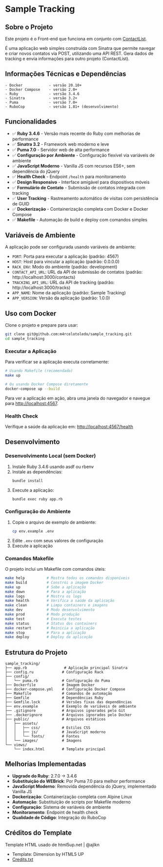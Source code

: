 # Sample Tracking

## Sobre o Projeto

Este projeto é o Front-end que funciona em conjunto com [ContactList](https://github.com/m4rcelotoledo/ContactList).

É uma aplicação web simples construída com Sinatra que permite navegar e criar novos contatos via POST, utilizando uma API REST. Gera dados de tracking e envia informações para outro projeto (ContactList).

## Informações Técnicas e Dependências

```code
- Docker            - versão 20.10+
- Docker Compose    - versão 2.0+
- Ruby              - versão 3.4.6
- Sinatra           - versão 3.2+
- Puma              - versão 7.0+
- RuboCop           - versão 1.81+ (desenvolvimento)
```

## Funcionalidades

- ✅ **Ruby 3.4.6** - Versão mais recente do Ruby com melhorias de performance
- ✅ **Sinatra 3.2** - Framework web moderno e leve
- ✅ **Puma 7.0** - Servidor web de alta performance
- ✅ **Configuração por Ambiente** - Configuração flexível via variáveis de ambiente
- ✅ **JavaScript Moderno** - Vanilla JS com recursos ES6+, sem dependência do jQuery
- ✅ **Health Check** - Endpoint `/health` para monitoramento
- ✅ **Design Responsivo** - Interface amigável para dispositivos móveis
- ✅ **Formulário de Contato** - Submissão de contatos integrada com tracking
- ✅ **User Tracking** - Rastreamento automático de visitas com persistência de GUID
- ✅ **Dockerização** - Containerização completa com Docker e Docker Compose
- ✅ **Makefile** - Automação de build e deploy com comandos simples

## Variáveis de Ambiente

A aplicação pode ser configurada usando variáveis de ambiente:

- `PORT`: Porta para executar a aplicação (padrão: 4567)
- `HOST`: Host para vincular a aplicação (padrão: 0.0.0.0)
- `RACK_ENV`: Modo do ambiente (padrão: development)
- `CONTACT_API_URL`: URL da API de submissão de contatos (padrão: http://localhost:3000/contacts)
- `TRACKING_API_URL`: URL da API de tracking (padrão: http://localhost:3000/tracks)
- `APP_NAME`: Nome da aplicação (padrão: Sample Tracking)
- `APP_VERSION`: Versão da aplicação (padrão: 1.0.0)

## Uso com Docker

Clone o projeto e prepare para usar:

```bash
git clone git@github.com:m4rcelotoledo/sample_tracking.git
cd sample_tracking
```

### Executar a Aplicação

Para verificar se a aplicação executa corretamente:

```bash
# Usando Makefile (recomendado)
make up

# Ou usando Docker Compose diretamente
docker-compose up --build
```

Para ver a aplicação em ação, abra uma janela do navegador e navegue para <http://localhost:4567>.

### Health Check

Verifique a saúde da aplicação em: <http://localhost:4567/health>

## Desenvolvimento

### Desenvolvimento Local (sem Docker)

1. Instale Ruby 3.4.6 usando asdf ou rbenv
2. Instale as dependências:
   ```bash
   bundle install
   ```
3. Execute a aplicação:
   ```bash
   bundle exec ruby app.rb
   ```

### Configuração do Ambiente

1. Copie o arquivo de exemplo de ambiente:
   ```bash
   cp env.example .env
   ```
2. Edite `.env` com seus valores de configuração
3. Execute a aplicação

### Comandos Makefile

O projeto inclui um Makefile com comandos úteis:

```bash
make help          # Mostra todos os comandos disponíveis
make build         # Constrói a imagem Docker
make up            # Sobe a aplicação
make down          # Para a aplicação
make logs          # Mostra os logs
make health        # Verifica a saúde da aplicação
make clean         # Limpa containers e imagens
make dev           # Modo desenvolvimento
make prod          # Modo produção
make test          # Executa testes
make status        # Status dos containers
make restart       # Reinicia a aplicação
make stop          # Para a aplicação
make deploy        # Deploy da aplicação
```

## Estrutura do Projeto

```
sample_tracking/
├── app.rb                 # Aplicação principal Sinatra
├── config.ru             # Configuração Rack
├── config/
│   └── puma.rb           # Configuração do Puma
├── Dockerfile            # Imagem Docker
├── docker-compose.yml    # Configuração Docker Compose
├── Makefile              # Comandos de automação
├── Gemfile               # Dependências Ruby
├── Gemfile.lock          # Versões fixas das dependências
├── env.example           # Exemplo de variáveis de ambiente
├── .gitignore            # Arquivos ignorados pelo Git
├── .dockerignore         # Arquivos ignorados pelo Docker
├── public/               # Arquivos estáticos
│   ├── assets/
│   │   ├── css/          # Estilos CSS
│   │   ├── js/           # JavaScript moderno
│   │   └── fonts/        # Fontes
│   └── images/           # Imagens
└── views/
    └── index.html        # Template principal
```

## Melhorias Implementadas

- **Upgrade do Ruby**: 2.7.0 → 3.4.6
- **Substituição do WEBrick**: Por Puma 7.0 para melhor performance
- **JavaScript Moderno**: Removida dependência do jQuery, implementado Vanilla JS
- **Dockerização**: Containerização completa com Alpine Linux
- **Automação**: Substituição de scripts por Makefile moderno
- **Configuração**: Sistema de variáveis de ambiente
- **Monitoramento**: Endpoint de health check
- **Qualidade de Código**: Integração do RuboCop

## Créditos do Template

Template HTML usado de html5up.net | @ajlkn

- Template: Dimension by HTML5 UP
- [Credits.txt](Credits.txt)
